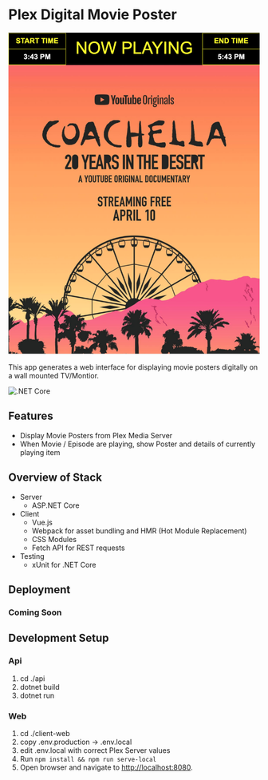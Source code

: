 # Plex Digital Movie Poster

![Example Poster](./docs/poster_example.png)

This app generates a web interface for displaying movie posters digitally on a wall mounted TV/Montior. 

![.NET Core](https://github.com/jensenkd/plex-poster/workflows/.NET%20Core/badge.svg)

## Features
- Display Movie Posters from Plex Media Server
- When Movie / Episode are playing, show Poster and details of currently playing item

## Overview of Stack
- Server
  - ASP.NET Core
- Client
  - Vue.js
  - Webpack for asset bundling and HMR (Hot Module Replacement)
  - CSS Modules
  - Fetch API for REST requests
- Testing
  - xUnit for .NET Core

## Deployment

### Coming Soon

## Development Setup

### Api
1. cd ./api
1. dotnet build
2. dotnet run

### Web
1. cd ./client-web
2. copy .env.production -> .env.local
3. edit .env.local with correct Plex Server values
4. Run `npm install && npm run serve-local`
5. Open browser and navigate to [http://localhost:8080](http://localhost:8080).
